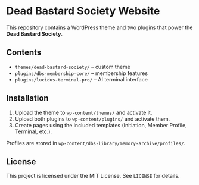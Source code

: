 # Dead Bastard Society Website

This repository contains a WordPress theme and two plugins that power the **Dead Bastard Society**.

## Contents

- `themes/dead-bastard-society/` – custom theme
- `plugins/dbs-membership-core/` – membership features
- `plugins/lucidus-terminal-pro/` – AI terminal interface

## Installation

1. Upload the theme to `wp-content/themes/` and activate it.
2. Upload both plugins to `wp-content/plugins/` and activate them.
3. Create pages using the included templates (Initiation, Member Profile, Terminal, etc.).

Profiles are stored in `wp-content/dbs-library/memory-archive/profiles/`.

## License

This project is licensed under the MIT License. See `LICENSE` for details.

